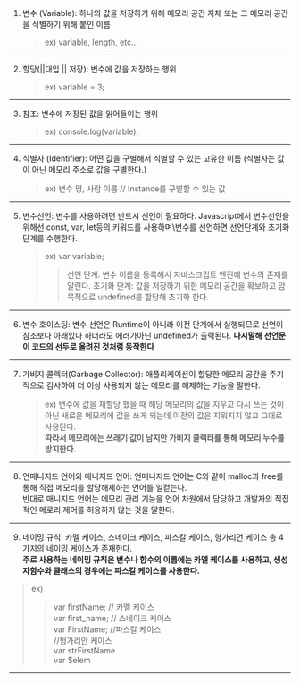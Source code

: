 1. 변수 (Variable): 하나의 값을 저장하기 위해 메모리 공간 자체 또는 그 메모리 공간을 식별하기 위해 붙인 이름
   > ex) variable, length, etc...

---

2. 할당(||대입 || 저장): 변수에 값을 저장하는 행위
   > ex) variable = 3;

---

3. 참조: 변수에 저장된 값을 읽어들이는 행위
   > ex) console.log(variable);

---

4. 식별자 (Identifier): 어떤 값을 구별해서 식별할 수 있는 고유한 이름 (식별자는 값이 아닌 메모리 주소로 값을 구별한다.)
   > ex) 변수 명, 사람 이름 // Instance를 구별할 수 있는 값

---

5. 변수선언: 변수를 사용하려면 반드시 선언이 필요하다. Javascript에서 변수선언을 위해선 const, var, let등의 키워드를 사용하며\변수를 선언하면 선언단계와 초기화 단계를 수행한다.
   > ex) var variable;
   >
   > > 선언 단계: 변수 이름을 등록해서 자바스크립트 엔진에 변수의 존재를 알린다.
   > > 초기화 단계: 값을 저장하기 위한 메모리 공간을 확보하고 암묵적으로 undefined를 할당해 초기화 한다.

---

6. 변수 호이스팅: 변수 선언은 Runtime이 아니라 이전 단계에서 실행되므로 선언이 참조보다 아래있다 하더라도 에러가아닌 undefined가 출력된다. **다시말해 선언문이 코드의 선두로 올려진 것처럼 동작한다**

---

7. 가비지 콜렉터(Garbage Collector): 애플리케이션이 할당한 메모리 공간을 주기적으로 검사하여 더 이상 사용되지 않는 메모리를 해제하는 기능을 말한다.
   > ex) 변수에 값을 재할당 했을 때 해당 메모리의 값을 지우고 다시 쓰는 것이 아닌 새로운 메모리에 값을 쓰게 되는데 이전의 값은 지워지지 않고 그대로 사용된다.<br/> **따라서 메모리에는 쓰래기 값이 남지만 가비지 콜렉터를 통해 메모리 누수를 방지한다.**

---

8. 언매니지드 언어와 매니지드 언어: 언매니지드 언어는 C와 같이 malloc과 free를 통해 직접 메모리를 할당해제하는 언어를 일컫는다. <br/>반대로 매니지드 언어는 메모리 관리 기능을 언어 차원에서 담당하고 개발자의 직접적인 메로리 제어를 허용하지 않는 것을 말한다.

---

9. 네이밍 규칙: 카멜 케이스, 스네이크 케이스, 파스칼 케이스, 헝가리언 케이스 총 4가지의 네이밍 케이스가 존재한다.<br/> **주로 사용하는 네이밍 규칙은 변수나 함수의 이름에는 카멜 케이스를 사용하고, 생성자함수와 클래스의 경우에는 파스칼 케이스를 사용한다.**

> ex)
>
> > var firstName; // 카멜 케이스 <br/>
> > var first_name; // 스네이크 케이스 <br/>
> > var FirstName; //파스칼 케이스 <br/>
> > //헝가리안 케이스 <br/>
> > var strFirstName <br/>
> > var $elem <br/>

---
